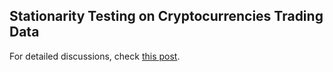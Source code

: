 ## Stationarity Testing on Cryptocurrencies Trading Data
For detailed discussions, check [this post](https//:0xboz.github.io/blog/how-to-run-stationarity-tests-on-cryptocurrencies-trading-data).